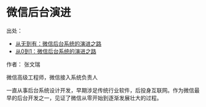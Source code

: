 # 微信后台演进

出处：   

* [从无到有：微信后台系统的演进之路](http://www.infoq.com/cn/articles/the-road-of-the-growth-weixin-background)
* [从0到1：微信后台系统的演进之路](http://36kr.com/p/5042290.html)

作者： 张文瑞

微信高级工程师，微信接入系统负责人

一直从事后台系统设计开发，早期涉足传统行业软件，后投身互联网。作为微信最早的后台开发之一，见证了微信从零开始到逐渐发展壮大的过程。

